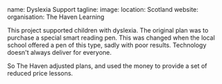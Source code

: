 <section src='project2.html'>
name: Dyslexia Support
tagline: 
image: 
location: Scotland
website: 
organisation: The Haven Learning

This project supported children with dyslexia. The original plan was to purchase a special smart reading pen. This was changed when the local school offered a pen of this type, sadly with poor results. Technology doesn't always deliver for everyone. 

So The Haven adjusted plans, and used the money to provide a set of reduced price lessons.

</section>


